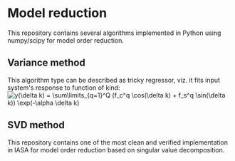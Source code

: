 # Model reduction
This repository contains several algorithms implemented in Python using numpy/scipy for model order reduction.
## Variance method
This algorithm type can be described as tricky regressor, viz. it fits input system's response to function of kind:
![$y(\delta k) = \sum\limits_{q=1}^Q (f_c^q \cos(\delta k) + f_s^q \sin(\delta k)) \exp(-\alpha \delta k)$](https://latex.codecogs.com/gif.latex?$y(\delta&space;k)&space;=&space;\sum\limits_{q=1}^Q&space;(f_c^q&space;\cos(\delta&space;k)&space;&plus;&space;f_s^q&space;\sin(\delta&space;k))&space;\exp(-\alpha&space;\delta&space;k)$)
## SVD method
This repository contains one of the most clean and verified implementation in IASA for model order reduction based on singular value decomposition.
